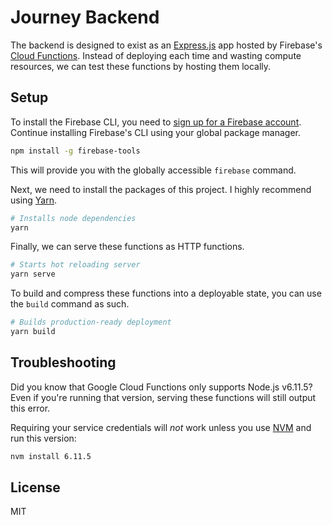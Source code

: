 # Journey Backend

The backend is designed to exist as an [Express.js](https://expressjs.com/) app hosted by Firebase's [Cloud Functions](https://firebase.google.com/docs/functions/). Instead of deploying each time and wasting compute resources, we can test these functions by hosting them locally.

## Setup

To install the Firebase CLI, you need to [sign up for a Firebase account](https://firebase.google.com/). Continue installing Firebase's CLI using your global package manager.

```bash
npm install -g firebase-tools
```

This will provide you with the globally accessible `firebase` command.

Next, we need to install the packages of this project. I highly recommend using [Yarn](https://yarnpkg.com/en/).

```bash
# Installs node dependencies
yarn
```

Finally, we can serve these functions as HTTP functions.

```bash
# Starts hot reloading server
yarn serve
```

To build and compress these functions into a deployable state, you can use the `build` command as such.

```bash
# Builds production-ready deployment
yarn build
```

## Troubleshooting

Did you know that Google Cloud Functions only supports Node.js v6.11.5? Even if you're running that version, serving these functions will still output this error.

Requiring your service credentials will _not_ work unless you use [NVM](https://github.com/creationix/nvm) and run this version:

```bash
nvm install 6.11.5
```

## License

MIT
